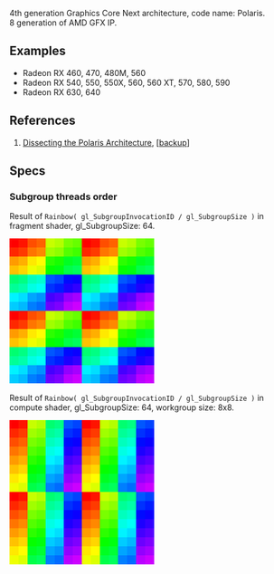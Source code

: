 4th generation Graphics Core Next architecture, code name: Polaris.<br/>
8 generation of AMD GFX IP.

## Examples

* Radeon RX 460, 470, 480M, 560
* Radeon RX 540, 550, 550X, 560, 560 XT, 570, 580, 590
* Radeon RX 630, 640

## References

1. [Dissecting the Polaris Architecture](https://www.amd.com/system/files/documents/polaris-whitepaper.pdf), [[backup](../pdf/polaris-whitepaper.pdf)]


## Specs

### Subgroup threads order

Result of `Rainbow( gl_SubgroupInvocationID / gl_SubgroupSize )` in fragment shader, gl_SubgroupSize: 64.

![](../img/graphics-subgroups/amd-gcn4.png)

Result of `Rainbow( gl_SubgroupInvocationID / gl_SubgroupSize )` in compute shader, gl_SubgroupSize: 64, workgroup size: 8x8.

![](../img/compute-subgroups/amd-gcn4.png)

